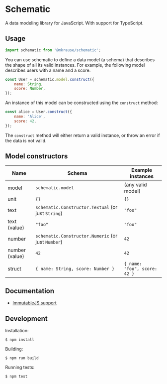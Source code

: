 
# Schematic

A data modeling library for JavaScript. With support for TypeScript.


## Usage

```js
import schematic from '@mkrause/schematic';
```

You can use schematic to define a data model (a schema) that describes the shape of all its valid instances. For example, the following model describes users with a name and a score.

```js
const User = schematic.model.construct({
    name: String,
    score: Number,
});
```

An instance of this model can be constructed using the `construct` method:

```js
const alice = User.construct({
    name: 'Alice',
    score: 42,
});
```

The `construct` method will either return a valid instance, or throw an error if the data is not valid.


## Model constructors

| Name            | Schema                                              | Example instances                         |
| --------------- | -------------                                       | -------------                             |
| model           | `schematic.model`                                   | (any valid model)                         |
| unit            | `{}`                                                | `{}`                                      |
| text            | `schematic.Constructor.Textual` (or just `String`)  | `"foo"`                                   |
| text (value)    | `"foo"`                                             | `"foo"`                                   |
| number          | `schematic.Constructor.Numeric` (or just `Number`)  | `42`                                      |
| number (value)  | `42`                                                | `42`                                      |
| struct          | `{ name: String, score: Number }`                   | `{ name: "foo", score: 42 }`              |


## Documentation

* [ImmutableJS support](./docs/immutable.md)


## Development

Installation:

    $ npm install

Building:

    $ npm run build

Running tests:

    $ npm test
